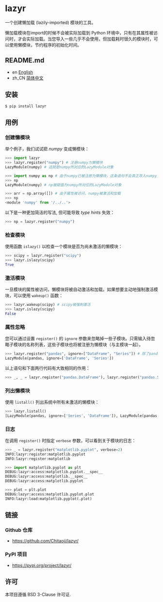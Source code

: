 # lazyr

一个创建懒加载 (lazily-imported) 模块的工具。

懒加载模块在import的时候不会被实际加载到 Python 环境中，只有在其属性被访问时，才会实际加载。当您导入一些几乎不会使用，但加载耗时很久的模块时，可以使用懒模块，节约程序的初始化时间。

## README.md

* en [English](README.md)
* zh_CN [简体中文](README.zh_CN.md)

## 安装

```sh
$ pip install lazyr
```

## 用例
### 创建懒模块
举个例子，我们试试把 *numpy* 变成懒模块：

```py
>>> import lazyr
>>> lazyr.register("numpy") # 注册numpy为懒模块
LazyModule(numpy) # 这就是numpy所对应的LazyModule对象

>>> import numpy as np # 由于numpy已被注册为懒模块，这条语句不会真正导入numpy 
>>> np
LazyModule(numpy) # np被赋值为numpy所对应的LazyModule对象

>>> arr = np.array([]) # 由于属性被访问，numpy被激活和加载
>>> np
<module 'numpy' from '/../..'>
```

以下是一种更加简洁的写法, 但可能导致 *type hints* 失效：

```py
>>> np = lazyr.register("numpy")
```

### 检查模块

使用函数 `islazy()` 以检查一个模块是否为尚未激活的懒模块：

```py
>>> scipy = lazyr.register("scipy")
>>> lazyr.islazy(scipy)
True
```

### 激活模块

一旦模块的属性被访问，懒模块将被自动激活和加载。如果想要主动地强制激活模块，可以使用 `wakeup()` 函数：

```py
>>> lazyr.wakeup(scipy) # scipy被强制激活
>>> lazyr.islazy(scipy)
False
```

### 属性忽略

您可以通过设置 `register()` 的 `ignore` 参数来忽略掉一些子模块。只需输入待忽略子模块的名称列表，这些子模块也将被注册为懒模块（与主模块一起）。

```py
>>> lazyr.register("pandas", ignore=["DataFrame", "Series"]) # 除了pandas本身，还忽略子模块DataFrame和Series
LazyModule(pandas, ignore=['DataFrame', 'Series'])
```

以上语句和下面两行代码有大致相同的作用：

```py
>>> _, _ = lazyr.register("pandas.DataFrame"), lazyr.register("pandas.Series")
```

### 列出懒模块

使用 `listall()` 列出系统中所有未激活的懒模块：

```py
>>> lazyr.listall()
[LazyModule(pandas, ignore=['Series', 'DataFrame']), LazyModule(pandas.DataFrame), LazyModule(pandas.Series)]
```

### 日志

在调用 `register()` 时指定 `verbose` 参数，可以看到关于模块的日志：

```py
>>> _ = lazyr.register("matplotlib.pyplot", verbose=2)
INFO:lazyr:register:matplotlib.pyplot
INFO:lazyr:register:matplotlib

>>> import matplotlib.pyplot as plt
DEBUG:lazyr:access:matplotlib.pyplot.__spec__
DEBUG:lazyr:access:matplotlib.__spec__
DEBUG:lazyr:access:matplotlib.pyplot

>>> plot = plt.plot
DEBUG:lazyr:access:matplotlib.pyplot.plot
INFO:lazyr:load:matplotlib.pyplot(.plot)
```

## 链接
### Github 仓库
* https://github.com/Chitaoji/lazyr/

### PyPI 项目
* https://pypi.org/project/lazyr/

## 许可
本项目遵循 BSD 3-Clause 许可证.
